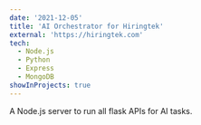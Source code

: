 ```yaml
---
date: '2021-12-05'
title: 'AI Orchestrator for Hiringtek'
external: 'https://hiringtek.com'
tech:
  - Node.js
  - Python
  - Express
  - MongoDB
showInProjects: true
---
```


A Node.js server to run all flask APIs for AI tasks.
